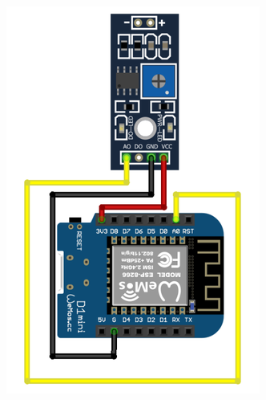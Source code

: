 ![alt text](https://github.com/aleksag/inmeta-iotkveld/blob/master/eksempel-fuktighetssensor/kobling.png?raw=true "Kobling")
